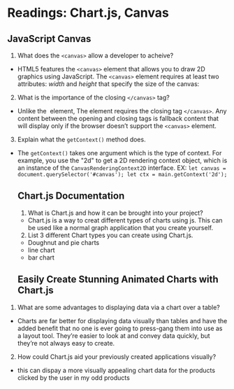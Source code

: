 # Readings: Chart.js, Canvas

## JavaScript Canvas

1. What does the `<canvas>` allow a developer to acheive?
* HTML5 features the `<canvas>` element that allows you to draw 2D graphics using JavaScript.
The `<canvas>` element requires at least two attributes: *width* and *height* that specify the size of the canvas:

2. What is the importance of the closing `</canvas>` tag?
* Unlike the <img> element, The <canvas> element requires the closing tag `</canvas>`. Any content between the opening and closing tags is fallback content that will display only if the browser doesn’t support the `<canvas>` element.

3. Explain what the `getContext()` method does.
* The `getContext()` takes one argument which is the type of context. For example, you use the "2d" to get a 2D rendering context object, which is an instance of the `CanvasRenderingContext2D` interface. EX:
  `let canvas = document.querySelector('#canvas');
let ctx = main.getContext('2d');`
  
  
  ## Chart.js Documentation
  
  1. What is Chart.js and how it can be brought into your project?
  * Chart.js is a way to creat different types of charts using js. This can be used like a normal graph application that you create yourself.
  
  2. List 3 different Chart types you can create using Chart.js.
  * Doughnut and pie charts
  * line chart
  * bar chart
  
  ## Easily Create Stunning Animated Charts with Chart.js
  
1. What are some advantages to displaying data via a chart over a table?
  * Charts are far better for displaying data visually than tables and have the added benefit that no one is ever going to press-gang them into use as a layout tool. They’re easier to look at and convey data quickly, but they’re not always easy to create.
  
2. How could Chart.js aid your previously created applications visually?
  * this can dispay a more visually appealing chart data for the products clicked by the user in my odd products
